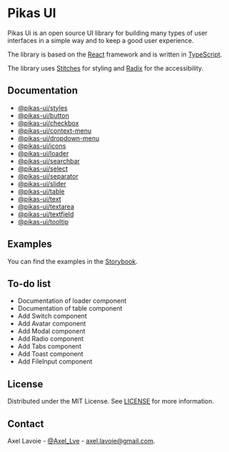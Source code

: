 # Pikas UI
Pikas Ui is an open source UI library for building many types of user interfaces in a simple way and to keep a good user experience.

The library is based on the [React](https://reactjs.org/) framework and is written in [TypeScript](https://www.typescriptlang.org/).

The library uses [Stitches](https://stitches.dev/) for styling and [Radix](https://www.radix-ui.com/) for the accessibility.

## Documentation
- [@pikas-ui/styles](/packages/styles/README.md)
- [@pikas-ui/button](/packages/button/README.md)
- [@pikas-ui/checkbox](/packages/checkbox/README.md)
- [@pikas-ui/context-menu](/packages/context-menu/README.md)
- [@pikas-ui/dropdown-menu](/packages/dropdown-menu/README.md)
- [@pikas-ui/icons](/packages/icons/README.md)
- [@pikas-ui/loader](/packages/loader/README.md)
- [@pikas-ui/searchbar](/packages/searchbar/README.md)
- [@pikas-ui/select](/packages/select/README.md)
- [@pikas-ui/separator](/packages/separator/README.md)
- [@pikas-ui/slider](/packages/slider/README.md)
- [@pikas-ui/table](/packages/table/README.md)
- [@pikas-ui/text](/packages/text/README.md)
- [@pikas-ui/textarea](/packages/textarea/README.md)
- [@pikas-ui/textfield](/packages/textfield/README.md)
- [@pikas-ui/tooltip](/packages/tooltip/README.md)

## Examples
You can find the examples in the [Storybook](https://pikas-ui.vercel.app/).

## To-do list
- Documentation of loader component
- Documentation of table component
- Add Switch component
- Add Avatar component
- Add Modal component
- Add Radio component
- Add Tabs component
- Add Toast component
- Add FileInput component

## License
Distributed under the MIT License. See [LICENSE](LICENSE) for more information.

## Contact
Axel Lavoie - [@Axel_Lve](https://twitter.com/Axel_Lve) - [axel.lavoie@gmail.com](axel.lavoie@gmail.com).